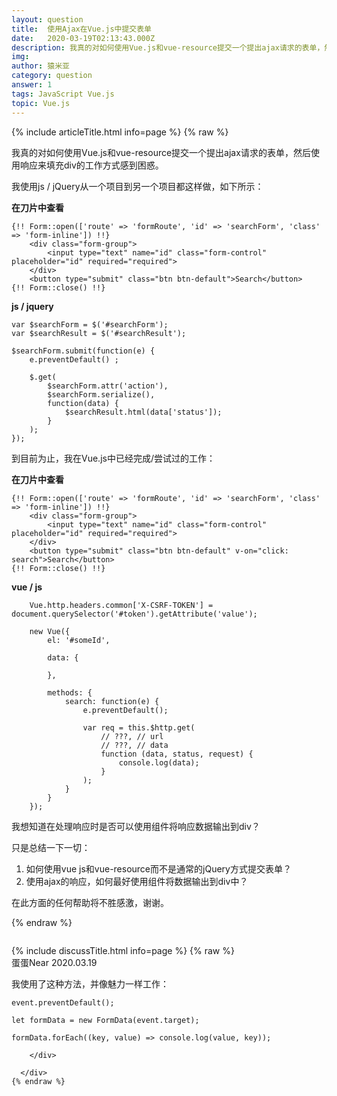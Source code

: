 ```yaml
---
layout: question
title:  使用Ajax在Vue.js中提交表单
date:   2020-03-19T02:13:43.000Z
description: 我真的对如何使用Vue.js和vue-resource提交一个提出ajax请求的表单，然后使用响应来填充div的工作方式感到困惑。我使用js / jQ...
img: 
author: 猿米亚
category: question
answer: 1
tags: JavaScript Vue.js
topic: Vue.js
---
```

<div class="article-root">
  <div class="article">
    {% include articleTitle.html info=page %}
    {% raw %}
    <div class="article-content"><p><font style="vertical-align: inherit;"><font style="vertical-align: inherit;">我真的对如何使用Vue.js和vue-resource提交一个提出ajax请求的表单，然后使用响应来填充div的工作方式感到困惑。</font></font></p>

<p><font style="vertical-align: inherit;"><font style="vertical-align: inherit;">我使用js / jQuery从一个项目到另一个项目都这样做，如下所示：</font></font></p>

<p><strong><font style="vertical-align: inherit;"><font style="vertical-align: inherit;">在刀片中查看</font></font></strong></p>

<pre><code>{!! Form::open(['route' =&gt; 'formRoute', 'id' =&gt; 'searchForm', 'class' =&gt; 'form-inline']) !!}<font></font>
    &lt;div class="form-group"&gt;<font></font>
        &lt;input type="text" name="id" class="form-control" placeholder="id" required="required"&gt;<font></font>
    &lt;/div&gt;<font></font>
    &lt;button type="submit" class="btn btn-default"&gt;Search&lt;/button&gt;<font></font>
{!! Form::close() !!}<font></font>
</code></pre>

<p><strong><font style="vertical-align: inherit;"><font style="vertical-align: inherit;">js / jquery</font></font></strong></p>

<pre><code>var $searchForm = $('#searchForm');<font></font>
var $searchResult = $('#searchResult');<font></font>
<font></font>
$searchForm.submit(function(e) {<font></font>
    e.preventDefault() ;<font></font>
<font></font>
    $.get(<font></font>
        $searchForm.attr('action'),<font></font>
        $searchForm.serialize(),<font></font>
        function(data) {<font></font>
            $searchResult.html(data['status']);<font></font>
        }<font></font>
    );<font></font>
});<font></font>
</code></pre>

<p><font style="vertical-align: inherit;"><font style="vertical-align: inherit;">到目前为止，我在Vue.js中已经完成/尝试过的工作：</font></font></p>

<p><strong><font style="vertical-align: inherit;"><font style="vertical-align: inherit;">在刀片中查看</font></font></strong></p>

<pre><code>{!! Form::open(['route' =&gt; 'formRoute', 'id' =&gt; 'searchForm', 'class' =&gt; 'form-inline']) !!}<font></font>
    &lt;div class="form-group"&gt;<font></font>
        &lt;input type="text" name="id" class="form-control" placeholder="id" required="required"&gt;<font></font>
    &lt;/div&gt;<font></font>
    &lt;button type="submit" class="btn btn-default" v-on="click: search"&gt;Search&lt;/button&gt;<font></font>
{!! Form::close() !!}<font></font>
</code></pre>

<p><strong><font style="vertical-align: inherit;"><font style="vertical-align: inherit;">vue / js</font></font></strong></p>

<pre><code>    Vue.http.headers.common['X-CSRF-TOKEN'] = document.querySelector('#token').getAttribute('value');<font></font>
<font></font>
    new Vue({<font></font>
        el: '#someId',<font></font>
<font></font>
        data: {<font></font>
<font></font>
        },<font></font>
<font></font>
        methods: {<font></font>
            search: function(e) {<font></font>
                e.preventDefault();<font></font>
<font></font>
                var req = this.$http.get(<font></font>
                    // ???, // url<font></font>
                    // ???, // data<font></font>
                    function (data, status, request) {<font></font>
                        console.log(data);<font></font>
                    }<font></font>
                );<font></font>
            }<font></font>
        }<font></font>
    });<font></font>
</code></pre>

<p><font style="vertical-align: inherit;"><font style="vertical-align: inherit;">我想知道在处理响应时是否可以使用组件将响应数据输出到div？</font></font></p>

<p><font style="vertical-align: inherit;"><font style="vertical-align: inherit;">只是总结一下一切：</font></font></p>

<ol>
<li><font style="vertical-align: inherit;"><font style="vertical-align: inherit;">如何使用vue js和vue-resource而不是通常的jQuery方式提交表单？</font></font></li>
<li><font style="vertical-align: inherit;"><font style="vertical-align: inherit;">使用ajax的响应，如何最好使用组件将数据输出到div中？</font></font></li>
</ol>

<p><font style="vertical-align: inherit;"><font style="vertical-align: inherit;">在此方面的任何帮助将不胜感激，谢谢。</font></font></p></div>
    {% endraw %}
  </div>
  <p style="height: 0;width:0;overflow: hidden;"> 第2261篇《使用Ajax在Vue.js中提交表单》来自Winter(https://github.com/aiyld/aiyld.github.io)的站点</p>
  <div class="discuss-wrapper">
    {% include discussTitle.html info=page %}
    {% raw %}
    <div class="discuss-item">
        <div class="discuss-parent">
          <div class="discuss-meta">
            <span class="discuss-user">蛋蛋Near</span>
            <span class="discuss-time">2020.03.19</span>
          </div>
          <div class="discuss-comment"><p><font style="vertical-align: inherit;"><font style="vertical-align: inherit;">我使用了这种方法，并像魅力一样工作：</font></font></p>

<pre><code>event.preventDefault();<font></font>
<font></font>
let formData = new FormData(event.target);<font></font>
<font></font>
formData.forEach((key, value) =&gt; console.log(value, key));<font></font>
</code></pre></div>
        </div>
        
      </div>
    {% endraw %}
  </div>
<div>
